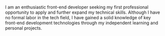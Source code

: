 
I am an enthusiastic front-end developer seeking my first professional opportunity to apply and further expand my technical skills. Although I have no formal labor in the tech field, I have gained a solid knowledge of key front-end development technologies through my independent learning and personal projects.